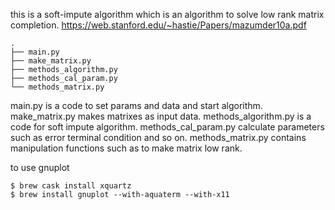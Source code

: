 this is a soft-impute algorithm which is an algorithm to solve low rank matrix completion.
https://web.stanford.edu/~hastie/Papers/mazumder10a.pdf

```
.
├── main.py
├── make_matrix.py
├── methods_algorithm.py
├── methods_cal_param.py
└── methods_matrix.py
```

main.py is a code to set params and data and start algorithm.
make_matrix.py makes matrixes as input data.
methods_algorithm.py is a code for soft impute algorithm.
methods_cal_param.py calculate parameters such as error terminal condition and so on.
methods_matrix.py contains manipulation functions such as to make matrix low rank.

to use gnuplot
```
$ brew cask install xquartz
$ brew install gnuplot --with-aquaterm --with-x11
```